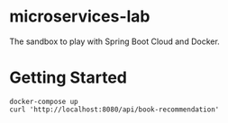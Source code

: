 # microservices-lab

The sandbox to play with Spring Boot Cloud and Docker.

# Getting Started

```
docker-compose up
curl 'http://localhost:8080/api/book-recommendation'
```
